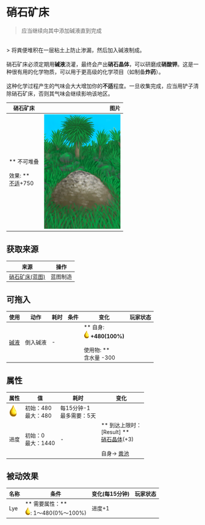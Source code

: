 # 硝石矿床  
> 应当继续向其中添加碱液直到完成  
<br>  
> 将粪便堆积在一层粘土上防止渗漏，然后加入碱液制成。<br><br>硝石矿床必须定期用<b>碱液</b>浇灌，最终会产出<b>硝石晶体</b>，可以研磨成<b>硝酸钾</b>。这是一种很有用的化学物质，可以用于更高级的化学项目（如制备<b>炸药</b>）。<br><br>这种化学过程产生的气味会大大增加你的<b>不适</b>程度。一旦收集完成，应当用铲子清除硝石矿床，否则其气味会继续影响该地区。  
  
  硝石矿床  |   图片   
 ----  |  ----:   
 ** 不可堆叠 **<br><br>** 效果: **<br>[不适](Discomfort.md)+750  |  <img decoding="async" src="Sprite/NiterBed.png" href="a.md" style="max-width:300px;max-height:300px;">   
  
## 获取来源  
来源  |  操作  
----  |  ----  
[硝石矿床(蓝图)](Bp_NiterBed.md)  |  蓝图制造  
## 可拖入  
使用  |  动作  |  耗时  |  条件  |  变化  |  玩家状态  
----  |  ----  |  ----  |  ----  |  ----  |  ----  
[碱液](LQ_Lye.md)  |  倒入碱液<br>  |  -  |    |  ** 自身: **<br><img decoding="async" src="Sprite/Lye.png" href="a.md" style="max-width:20px;max-height:20px;">  +480(100%)<br><br>** 使用物: **<br>含水量  -300  |    
## 属性   
属性  |  值  |  耗时  |  变化  
----  |  ----  |  ----  |  ----  
<img decoding="async" src="Sprite/Lye.png" href="a.md" style="max-width:30px;max-height:30px;">  |  初始：480<br>最大：480  |  每15分钟-1<br>最多需要：5天  |    
进度  |  初始：0<br>最大：1440  |  -  |  ** 到达上限时： **<br>** [Result] **<br>  [硝石晶体](NiterCrystals.md)(+3)<br><br>自身→ [粪池](Cesspool.md)  
## 被动效果  
名称  |  条件  |  变化(每15分钟)  |  玩家状态  
----  |  ----  |  ----  |  ----  
Lye  |  ** 需要属性：**<br><img decoding="async" src="Sprite/Lye.png" href="a.md" style="max-width:20px;max-height:20px;">: 1～480(0%～100%)  |  进度+1  |    


<script>document.title="硝石矿床 - 卡牌生存百科 Card Survival Wiki";</script>
